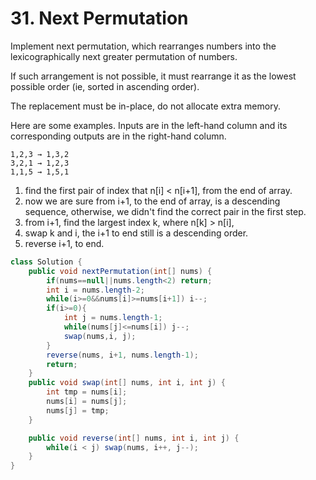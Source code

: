 # 31. Next Permutation

Implement next permutation, which rearranges numbers into the lexicographically next greater permutation of numbers.

If such arrangement is not possible, it must rearrange it as the lowest possible order (ie, sorted in ascending order).

The replacement must be in-place, do not allocate extra memory.

Here are some examples. Inputs are in the left-hand column and its corresponding outputs are in the right-hand column.

```
1,2,3 → 1,3,2
3,2,1 → 1,2,3
1,1,5 → 1,5,1
```

1. find the first pair of index that n[i] < n[i+1], from the end of array.
2. now we are sure from i+1, to the end of array, is a descending sequence, otherwise, we didn't find the correct pair in the first step.
3. from i+1, find the largest index k, where n[k] > n[i],
4. swap k and i, the i+1 to end still is a descending order.
5.  reverse i+1, to end.

```java
class Solution {
    public void nextPermutation(int[] nums) {
        if(nums==null||nums.length<2) return;
        int i = nums.length-2;
        while(i>=0&&nums[i]>=nums[i+1]) i--;
        if(i>=0){
            int j = nums.length-1;
            while(nums[j]<=nums[i]) j--;
            swap(nums,i, j);
        }
        reverse(nums, i+1, nums.length-1);
        return;
    }
    public void swap(int[] nums, int i, int j) {
        int tmp = nums[i];
        nums[i] = nums[j];
        nums[j] = tmp;
    }

    public void reverse(int[] nums, int i, int j) {
        while(i < j) swap(nums, i++, j--);
    }
}
```
